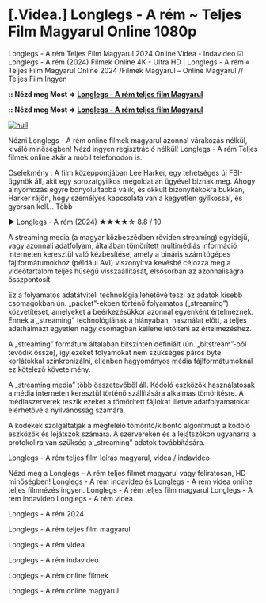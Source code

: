 # [.Videa.] Longlegs - A rém ~ Teljes Film Magyarul Online 1080p

Longlegs - A rém Teljes Film Magyarul 2024 Online Videa - Indavideo ☑ Longlegs - A rém (2024) Filmek Online 4K - Ultra HD | Longlegs - A rém « Teljes Film Magyarul Online 2024 /Filmek Magyarul – Online Magyarul // Teljes Film Ingyen

**:: Nézd meg Most => [Longlegs - A rém teljes film Magyarul](https://t.co/FwOOxifjk5)**

**:: Nézd meg Most => [Longlegs - A rém teljes film Magyarul](https://t.co/FwOOxifjk5)**

[![null](https://static.wixstatic.com/media/855a25_043b5abeb4ae4d35ac003198e7fe56ed~mv2.gif)](https://t.co/FwOOxifjk5)

Nézni Longlegs - A rém online filmek magyarul azonnal várakozás nélkül, kiváló minőségben! Nézd ingyen regisztráció nélkül! Longlegs - A rém Teljes filmek online akár a mobil telefonodon is.

Cselekmény : A film középpontjában Lee Harker, egy tehetséges új FBI-ügynök áll, akit egy sorozatgyilkos megoldatlan ügyével bíznak meg. Ahogy a nyomozás egyre bonyolultabbá válik, és okkult bizonyítékokra bukkan, Harker rájön, hogy személyes kapcsolata van a kegyetlen gyilkossal, és gyorsan kell… Több

▶️ Longlegs - A rém (2024) ★★★★☆ 8.8 / 10

A streaming media (a magyar közbeszédben röviden streaming) egyidejű, vagy azonnali adatfolyam, általában tömörített multimédiás információ interneten keresztül való kézbesítése, amely a bináris számítógépes fájlformátumokhoz (például AVI) viszonyítva kevésbé célozza meg a videótartalom teljes hűségű visszaállítását, elsősorban az azonnaliságra összpontosít.

Ez a folyamatos adatátviteli technológia lehetővé teszi az adatok kisebb csomagokban ún. „packet”-ekben történő folyamatos („streaming”) közvetítését, amelyeket a beérkezésükkor azonnal egyenként értelmeznek. Ennek a „streaming” technológiának a hiányában, használat előtt, a teljes adathalmazt egyetlen nagy csomagban kellene letölteni az értelmezéshez.

A „streaming” formátum általában bitszinten definiált (ún. „bitstream”-ből tevődik össze), így ezeket folyamokat nem szükséges páros byte korlátokkal szinkronizálni, ellenben hagyományos média fájlformátumoknál ez kötelező követelmény.

A „streaming media” több összetevőből áll. Kódoló eszközök használatosak a média interneten keresztül történő szállítására alkalmas tömörítésre. A médiaszerverek teszik ezeket a tömörített fájlokat illetve adatfolyamatokat elérhetővé a nyilvánosság számára.

A kodekek szolgáltatják a megfelelő tömörítő/kibontó algoritmust a kódoló eszközök és lejátszók számára. A szervereken és a lejátszókon ugyanarra a protokollra van szükség a „streaming” adatok továbbítására.

Longlegs - A rém teljes film leírás magyarul, videa / indavideo

Nézd meg a Longlegs - A rém teljes filmet magyarul vagy feliratosan, HD minőségben! Longlegs - A rém indavideo és Longlegs - A rém videa online teljes filmnézés ingyen. Longlegs - A rém teljes film magyarul Longlegs - A rém indavideo Longlegs - A rém videa.

Longlegs - A rém 2024

Longlegs - A rém teljes film magyarul

Longlegs - A rém videa

Longlegs - A rém indavideo

Longlegs - A rém online filmek

Longlegs - A rém online magyarul

